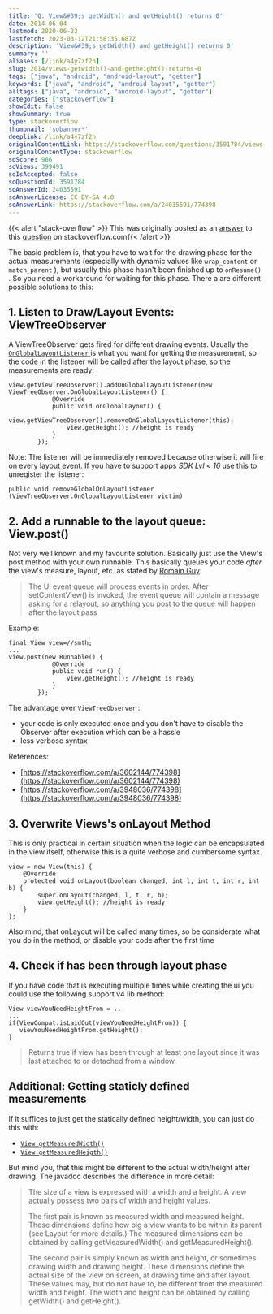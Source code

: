 ```yaml
---
title: 'Q: View&#39;s getWidth() and getHeight() returns 0'
date: 2014-06-04
lastmod: 2020-06-23
lastfetch: 2023-03-12T21:58:35.687Z
description: 'View&#39;s getWidth() and getHeight() returns 0'
summary: ''
aliases: [/link/a4y7zf2h]
slug: 2014/views-getwidth()-and-getheight()-returns-0
tags: ["java", "android", "android-layout", "getter"]
keywords: ["java", "android", "android-layout", "getter"]
alltags: ["java", "android", "android-layout", "getter"]
categories: ["stackoverflow"]
showEdit: false
showSummary: true
type: stackoverflow
thumbnail: 'sobanner*' 
deeplink: /link/a4y7zf2h
originalContentLink: https://stackoverflow.com/questions/3591784/views-getwidth-and-getheight-returns-0
originalContentType: stackoverflow
soScore: 966
soViews: 399491
soIsAccepted: false
soQuestionId: 3591784
soAnswerId: 24035591
soAnswerLicense: CC BY-SA 4.0
soAnswerLink: https://stackoverflow.com/a/24035591/774398
---
```


{{< alert "stack-overflow" >}} This was originally posted as an [answer](https://stackoverflow.com/a/24035591/774398) to this [question](https://stackoverflow.com/questions/3591784/views-getwidth-and-getheight-returns-0)  on stackoverflow.com{{< /alert >}}

The basic problem is, that you have to wait for the drawing phase for the actual measurements (especially with dynamic values like  `wrap_content`  or  `match_parent` ), but usually this phase hasn't been finished up to  `onResume()` . So you need a workaround for waiting for this phase. There a are different possible solutions to this:

1\. Listen to Draw/Layout Events: ViewTreeObserver
--------------------------------------------------

A ViewTreeObserver gets fired for different drawing events. Usually the [ `OnGlobalLayoutListener` ](http://developer.android.com/reference/android/view/ViewTreeObserver.OnGlobalLayoutListener.html) is what you want for getting the measurement, so the code in the listener will be called after the layout phase, so the measurements are ready:

```
view.getViewTreeObserver().addOnGlobalLayoutListener(new ViewTreeObserver.OnGlobalLayoutListener() {
            @Override
            public void onGlobalLayout() {
                view.getViewTreeObserver().removeOnGlobalLayoutListener(this);
                view.getHeight(); //height is ready
            }
        });

```

Note: The listener will be immediately removed because otherwise it will fire on every layout event. If you have to support apps _SDK Lvl < 16_ use this to unregister the listener:

 `public void removeGlobalOnLayoutListener (ViewTreeObserver.OnGlobalLayoutListener victim)` 

  

2\. Add a runnable to the layout queue: View.post()
---------------------------------------------------

Not very well known and my favourite solution. Basically just use the View's post method with your own runnable. This basically queues your code _after_ the view's measure, layout, etc. as stated by [Romain Guy](https://stackoverflow.com/users/298575/romain-guy):

> The UI event queue will process events in order. After setContentView() is invoked, the event queue will contain a message asking for a relayout, so anything you post to the queue will happen after the layout pass

Example:

```
final View view=//smth;
...
view.post(new Runnable() {
            @Override
            public void run() {
                view.getHeight(); //height is ready
            }
        });

```

The advantage over  `ViewTreeObserver` :

*   your code is only executed once and you don't have to disable the Observer after execution which can be a hassle
*   less verbose syntax

References:

*   [https://stackoverflow.com/a/3602144/774398](https://stackoverflow.com/a/3602144/774398)
*   [https://stackoverflow.com/a/3948036/774398](https://stackoverflow.com/a/3948036/774398)

  

3\. Overwrite Views's onLayout Method
-------------------------------------

This is only practical in certain situation when the logic can be encapsulated in the view itself, otherwise this is a quite verbose and cumbersome syntax.

```
view = new View(this) {
    @Override
    protected void onLayout(boolean changed, int l, int t, int r, int b) {
        super.onLayout(changed, l, t, r, b);
        view.getHeight(); //height is ready
    }
};

```

Also mind, that onLayout will be called many times, so be considerate what you do in the method, or disable your code after the first time

  

4\. Check if has been through layout phase
------------------------------------------

If you have code that is executing multiple times while creating the ui you could use the following support v4 lib method:

```
View viewYouNeedHeightFrom = ...
...
if(ViewCompat.isLaidOut(viewYouNeedHeightFrom)) {
   viewYouNeedHeightFrom.getHeight();
}

```

> Returns true if view has been through at least one layout since it was last attached to or detached from a window.

Additional: Getting staticly defined measurements
-------------------------------------------------

If it suffices to just get the statically defined height/width, you can just do this with:

*   [ `View.getMeasuredWidth()` ](http://developer.android.com/reference/android/view/View.html#getMeasuredWidth())
*   [ `View.getMeasuredHeigth()` ](http://developer.android.com/reference/android/view/View.html#getMeasuredHeight())

But mind you, that this might be different to the actual width/height after drawing. The javadoc describes the difference in more detail:

> The size of a view is expressed with a width and a height. A view actually possess two pairs of width and height values.
> 
> The first pair is known as measured width and measured height. These dimensions define how big a view wants to be within its parent (see Layout for more details.) The measured dimensions can be obtained by calling getMeasuredWidth() and getMeasuredHeight().
> 
> The second pair is simply known as width and height, or sometimes drawing width and drawing height. These dimensions define the actual size of the view on screen, at drawing time and after layout. These values may, but do not have to, be different from the measured width and height. The width and height can be obtained by calling getWidth() and getHeight().